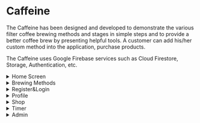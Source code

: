 # Caffeine

The Caffeine has been designed and developed to demonstrate the various filter coffee brewing methods and stages in simple steps and to provide a better coffee brew by presenting helpful tools. A customer can add his/her custom method into the application, purchase products.

The Caffeine uses Google Firebase services such as Cloud Firestore, Storage, Authentication, etc.

<details>
  <summary>Home Screen</summary>

 <p align="center">
  <img src="ss1.png" width="50%">.
</p>
<p align="center">
  <img src="ss2.png" width="50%">.</p>

</details>

<details>
  <summary>Brewing Methods</summary>

 <p align="center">
  <img src="ss3.png" width="50%">.
</p>

<p align="center">
  <img src="ss4.png" width="50%">.
</p>
<p align="center">
  <img src="ss5.png" width="50%">.
</p>
</details>
<details>
  <summary>Register&Login</summary>

  <p align="center">
  <img src="ss6.png" width="50%">.
</p>
<p align="center">
  <img src="ss7.png" width="50%">.
</p>
</details>
<details>
  <summary>Profile</summary>

 <p align="center">
  <img src="ss8.png" width="50%">.
</p>
<p align="center">
  <img src="ss9.png" width="50%">.
</p>
</details>
<details>
  <summary>Shop</summary>

 <p align="center">
  <img src="ss10.png" width="50%">.
</p>
<p align="center">
  <img src="ss11.png" width="50%">.
</p>
<p align="center">
  <img src="ss12.png" width="50%">.
</p>
<p align="center">
  <img src="ss13.png" width="50%">.
</p>
<p align="center">
  <img src="ss14.png" width="50%">.
</p>
</details>
<details>
  <summary>Timer</summary>

  <p align="center">
  <img src="ss15.png" width="50%">.
</p>
<p align="center">
  <img src="ss16.png" width="50%">.
</p>
</details>
<details>
  <summary>Admin</summary>

 <p align="center">
  <img src="ss17.png" width="50%">.
</p>
</details>






